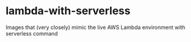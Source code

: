 # lambda-with-serverless
Images that (very closely) mimic the live AWS Lambda environment with serverless command
